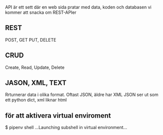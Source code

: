 API är ett sett där en web sida pratar med data, koden och databasen
vi kommer att snacka om REST-APIer

##  REST
POST, GET PUT, DELETE

## CRUD
Create, Read, Update, Delete


## JASON, XML, TEXT
Rrturnerar data i olika format. Oftast JSON, äldre har XML
JSON ser ut som ett python dict, xml liknar html 

## för att aktivera virtual enviroment
$ pipenv shell 
...Launching subshell in virtual environment...